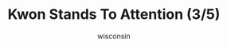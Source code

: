---
media: "images/rounds/round_4_1/kwon_stands_to_attention_3.png"
media_type: image
type: art
title: Kwon Stands To Attention (3/5)
author: [wisconsin]
desc: Kwon Myong-hwa stands to attention a bit too enthusiastically, making her fellow Soviet marines uncomfortable.
---